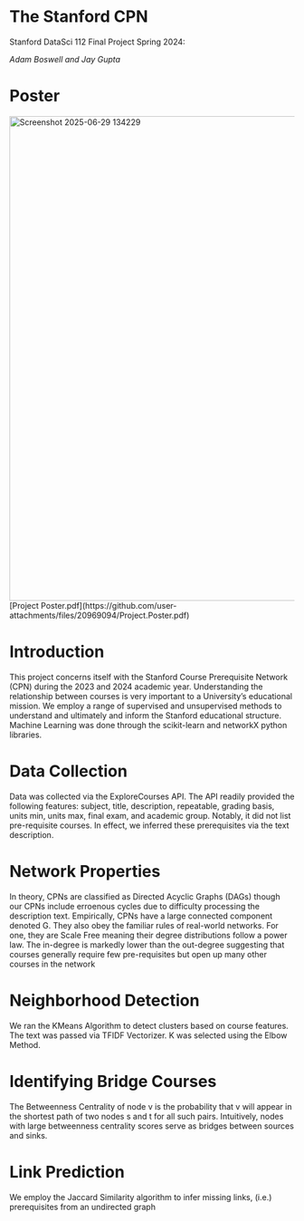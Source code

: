 # The Stanford CPN
Stanford DataSci 112 Final Project Spring 2024:

*Adam Boswell and Jay Gupta*

# Poster

<img width="856" alt="Screenshot 2025-06-29 134229" src="https://github.com/user-attachments/assets/51119b1e-3020-446a-ac42-f9556118bc6c" />
[Project Poster.pdf](https://github.com/user-attachments/files/20969094/Project.Poster.pdf)

# Introduction
This project concerns itself with the Stanford Course Prerequisite Network (CPN) during the 2023 and 2024 academic year. Understanding the relationship between courses is very important to a University’s educational mission. We employ a range of supervised and unsupervised methods to understand and ultimately and inform the Stanford educational structure. Machine Learning was done through the scikit-learn and networkX python libraries.

# Data Collection
Data was collected via the ExploreCourses API. The API readily provided the following features: subject, title, description, repeatable, grading basis, units min, units max, final exam, and academic group.
Notably, it did not list pre-requisite courses. In effect, we inferred these prerequisites via the text description.

# Network Properties 
In theory, CPNs are classified as Directed Acyclic Graphs (DAGs) though our CPNs include erroenous cycles due to difficulty processing the description text. Empirically, CPNs have a large
connected component denoted G. They also obey the familiar rules of real-world networks. For one, they are Scale Free meaning their degree distributions follow a power law. The in-degree is markedly lower than the out-degree suggesting that courses generally require few pre-requisites but open up many other courses in the network

# Neighborhood Detection
We ran the KMeans Algorithm to detect clusters based on course features. The text was passed via TFIDF Vectorizer. K was selected using the Elbow Method.

# Identifying Bridge Courses
The Betweenness Centrality of node v is the probability that v will appear in the shortest path of two nodes s and t for all such pairs. Intuitively, nodes with large betweenness centrality scores serve as
bridges between sources and sinks.

# Link Prediction
We employ the Jaccard Similarity algorithm to infer missing links, (i.e.) prerequisites from an undirected graph

